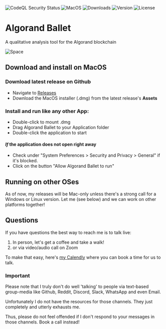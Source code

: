 ![CodeQL Security Status](https://github.com/akaalias/algorand-ballet/workflows/CodeQL/badge.svg)
![MacOS](https://img.shields.io/badge/MacOS-Ready-brightgreen)
![Downloads](https://img.shields.io/github/downloads/akaalias/algorand-ballet/total?color=brightgreen&label=Downloads&logo=github)
![Version](https://img.shields.io/github/package-json/v/akaalias/algorand-ballet?color=brightgreen&label=Version)
![License](https://img.shields.io/github/license/akaalias/algorand-ballet?color=blue&label=License)

# Algorand Ballet
A qualitative analysis tool for the Algorand blockchain 

![Space](https://user-images.githubusercontent.com/111555/143281871-966f0a10-e7db-4ec9-9405-9745787a1e97.png)

## Download and install on MacOS

### Download latest release on Github
- Navigate to [Releases](https://github.com/akaalias/algorand-ballet/releases)
- Download the MacOS installer (.dmg) from the latest release's **Assets**

### Install and run like any other App:

- Double-click to mount .dmg
- Drag Algorand Ballet to your Application folder
- Double-click the application to start

#### _If_ the application does not open right away

- Check under "System Preferences > Security and Privacy > General" if it's blocked.
- Click on the button "Allow Algorand Ballet to run"

## Running on other OSes
As of now, my releases will be Mac-only unless there's a strong call for a Windows or Linux version. Let me (see below) and we can work on other platforms together!

## Questions
If you have questions the best way to reach me is to talk live: 

1. In person, let's get a coffee and take a walk! 
2. or via video/audio call on Zoom 

To make that easy, here's [my Calendly](https://calendly.com/alexis-rondeau/let-s-chat-about-algorand-ballet) where you can book a time for us to talk.

### Important
Please note that I truly don't do well 'talking' to people via text-based group-media like Github, Reddit, Discord, Slack, WhatsApp and even Email. 

Unfortunately I do not have the resources for those channels. They just completely and utterly exhausts me.

Thus, please do not feel offended if I don't respond to your messages in those channels. Book a call instead!